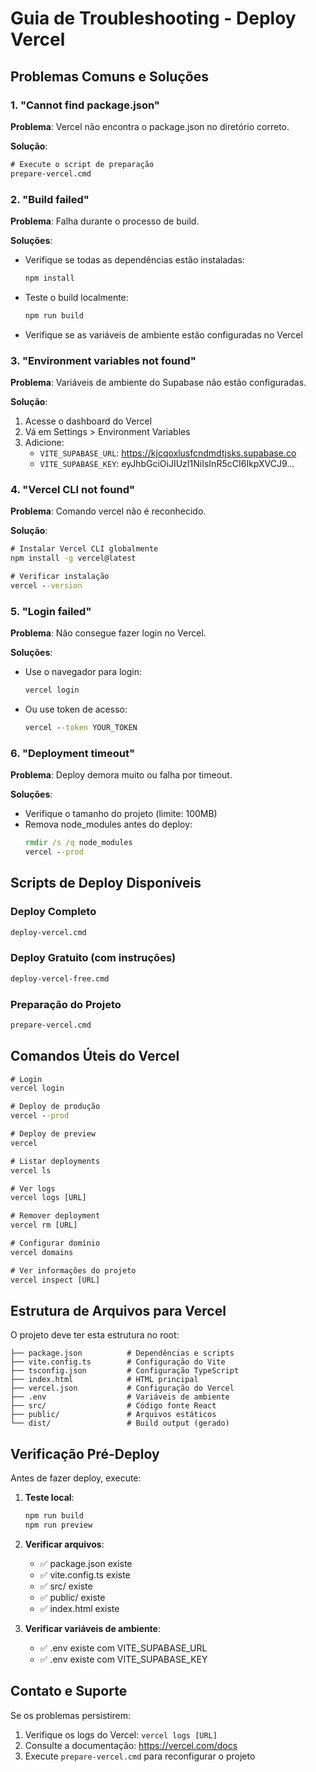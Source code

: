 # Guia de Troubleshooting - Deploy Vercel

## Problemas Comuns e Soluções

### 1. "Cannot find package.json"
**Problema**: Vercel não encontra o package.json no diretório correto.

**Solução**:
```cmd
# Execute o script de preparação
prepare-vercel.cmd
```

### 2. "Build failed"
**Problema**: Falha durante o processo de build.

**Soluções**:
- Verifique se todas as dependências estão instaladas:
  ```cmd
  npm install
  ```
- Teste o build localmente:
  ```cmd
  npm run build
  ```
- Verifique se as variáveis de ambiente estão configuradas no Vercel

### 3. "Environment variables not found"
**Problema**: Variáveis de ambiente do Supabase não estão configuradas.

**Solução**:
1. Acesse o dashboard do Vercel
2. Vá em Settings > Environment Variables
3. Adicione:
   - `VITE_SUPABASE_URL`: https://kjcqoxlusfcndmdtjsks.supabase.co
   - `VITE_SUPABASE_KEY`: eyJhbGciOiJIUzI1NiIsInR5cCI6IkpXVCJ9...

### 4. "Vercel CLI not found"
**Problema**: Comando vercel não é reconhecido.

**Solução**:
```cmd
# Instalar Vercel CLI globalmente
npm install -g vercel@latest

# Verificar instalação
vercel --version
```

### 5. "Login failed"
**Problema**: Não consegue fazer login no Vercel.

**Soluções**:
- Use o navegador para login:
  ```cmd
  vercel login
  ```
- Ou use token de acesso:
  ```cmd
  vercel --token YOUR_TOKEN
  ```

### 6. "Deployment timeout"
**Problema**: Deploy demora muito ou falha por timeout.

**Soluções**:
- Verifique o tamanho do projeto (limite: 100MB)
- Remova node_modules antes do deploy:
  ```cmd
  rmdir /s /q node_modules
  vercel --prod
  ```

## Scripts de Deploy Disponíveis

### Deploy Completo
```cmd
deploy-vercel.cmd
```

### Deploy Gratuito (com instruções)
```cmd
deploy-vercel-free.cmd
```

### Preparação do Projeto
```cmd
prepare-vercel.cmd
```

## Comandos Úteis do Vercel

```cmd
# Login
vercel login

# Deploy de produção
vercel --prod

# Deploy de preview
vercel

# Listar deployments
vercel ls

# Ver logs
vercel logs [URL]

# Remover deployment
vercel rm [URL]

# Configurar domínio
vercel domains

# Ver informações do projeto
vercel inspect [URL]
```

## Estrutura de Arquivos para Vercel

O projeto deve ter esta estrutura no root:
```
├── package.json          # Dependências e scripts
├── vite.config.ts        # Configuração do Vite
├── tsconfig.json         # Configuração TypeScript
├── index.html            # HTML principal
├── vercel.json           # Configuração do Vercel
├── .env                  # Variáveis de ambiente
├── src/                  # Código fonte React
├── public/               # Arquivos estáticos
└── dist/                 # Build output (gerado)
```

## Verificação Pré-Deploy

Antes de fazer deploy, execute:

1. **Teste local**:
   ```cmd
   npm run build
   npm run preview
   ```

2. **Verificar arquivos**:
   - ✅ package.json existe
   - ✅ vite.config.ts existe
   - ✅ src/ existe
   - ✅ public/ existe
   - ✅ index.html existe

3. **Verificar variáveis de ambiente**:
   - ✅ .env existe com VITE_SUPABASE_URL
   - ✅ .env existe com VITE_SUPABASE_KEY

## Contato e Suporte

Se os problemas persistirem:
1. Verifique os logs do Vercel: `vercel logs [URL]`
2. Consulte a documentação: https://vercel.com/docs
3. Execute `prepare-vercel.cmd` para reconfigurar o projeto